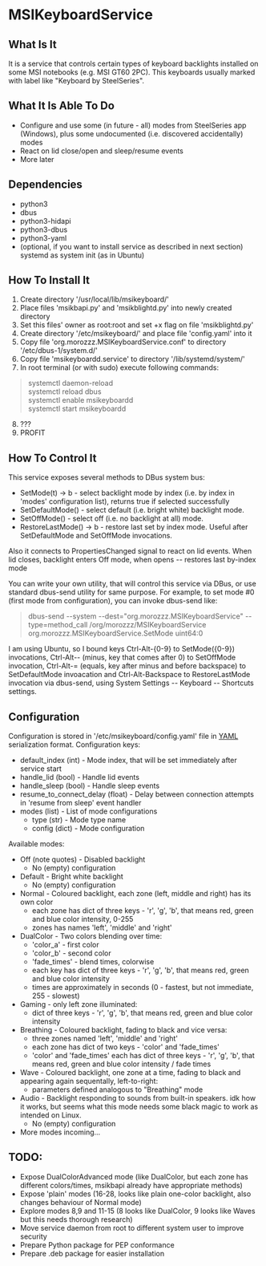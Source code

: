 # MSIKeyboardService
## What Is It

It is a service that controls certain types of keyboard backlights installed on some MSI notebooks (e.g. MSI GT60 2PC). This keyboards usually marked with label like "Keyboard by SteelSeries".

## What It Is Able To Do

* Configure and use some (in future - all) modes from SteelSeries app (Windows), plus some undocumented (i.e. discovered accidentally) modes
* React on lid close/open and sleep/resume events
* More later

## Dependencies

* python3
* dbus
* python3-hidapi
* python3-dbus
* python3-yaml
* (optional, if you want to install service as described in next section) systemd as system init (as in Ubuntu)

## How To Install It

1. Create directory '/usr/local/lib/msikeyboard/'
2. Place files 'msikbapi.py' and 'msikblightd.py' into newly created directory
3. Set this files' owner as root:root and set +x flag on file 'msikblightd.py'
4. Create directory '/etc/msikeyboard/' and place file 'config.yaml' into it
5. Copy file 'org.morozzz.MSIKeyboardService.conf' to directory '/etc/dbus-1/system.d/'
6. Copy file 'msikeyboardd.service' to directory '/lib/systemd/system/'
7. In root terminal (or with sudo) execute following commands:

> systemctl daemon-reload  
  systemctl reload dbus  
  systemctl enable msikeyboardd  
  systemctl start msikeyboardd

8. ???
9. PROFIT

## How To Control It

This service exposes several methods to DBus system bus:

* SetMode(t) -> b - select backlight mode by index (i.e. by index in 'modes' configuration list), returns true if selected successfully
* SetDefaultMode() - select default (i.e. bright white) backlight mode.
* SetOffMode() - select off (i.e. no backlight at all) mode.
* RestoreLastMode() -> b - restore last set by index mode. Useful after SetDefaultMode and SetOffMode invocations.

Also it connects to PropertiesChanged signal to react on lid events. When lid closes, backlight enters Off mode, when opens -- restores last by-index mode

You can write your own utility, that will control this service via DBus, or use standard dbus-send utility for same purpose. For example, to set mode #0 (first mode from configuration), you can invoke dbus-send like:

> dbus-send --system --dest="org.morozzz.MSIKeyboardService" --type=method_call /org/morozzz/MSIKeyboardService org.morozzz.MSIKeyboardService.SetMode uint64:0

I am using Ubuntu, so I bound keys Ctrl-Alt-{0-9} to SetMode({0-9}) invocations, Ctrl-Alt-- (minus, key that comes after 0) to SetOffMode invocation, Ctrl-Alt-= (equals, key after minus and before backspace) to SetDefaultMode invoacation and Ctrl-Alt-Backspace to RestoreLastMode invocation via dbus-send, using System Settings -- Keyboard -- Shortcuts settings.

## Configuration

Configuration is stored in '/etc/msikeyboard/config.yaml' file in [YAML](https://en.wikipedia.org/wiki/YAML) serialization format. Configuration keys:

* default_index (int) - Mode index, that will be set immediately after service start
* handle_lid (bool) - Handle lid events
* handle_sleep (bool) - Handle sleep events
* resume_to_connect_delay (float) - Delay between connection attempts in 'resume from sleep' event handler
* modes (list) - List of mode configurations
    * type (str) - Mode type name
    * config (dict) - Mode configuration

Available modes:

* Off (note quotes) - Disabled backlight
    * No (empty) configuration
* Default - Bright white backlight
    * No (empty) configuration
* Normal - Coloured backlight, each zone (left, middle and right) has its own color
    * each zone has dict of three keys - 'r', 'g', 'b', that means red, green and blue color intensity, 0-255
    * zones has names 'left', 'middle' and 'right'
* DualColor - Two colors blending over time:
    * 'color_a' - first color
    * 'color_b' - second color
    * 'fade_times' - blend times, colorwise
    * each key has dict of three keys - 'r', 'g', 'b', that means red, green and blue color intensity
    * times are approximately in seconds (0 - fastest, but not immediate, 255 - slowest)
* Gaming - only left zone illuminated:
    * dict of three keys - 'r', 'g', 'b', that means red, green and blue color intensity
* Breathing - Coloured backlight, fading to black and vice versa:
    * three zones named 'left', 'middle' and 'right'
    * each zone has dict of two keys - 'color' and 'fade_times'
    * 'color' and 'fade_times' each has dict of three keys - 'r', 'g', 'b', that means red, green and blue color intensity / fade times
* Wave - Coloured backlight, one zone at a time, fading to black and appearing again sequentally, left-to-right:
    * parameters defined analogous to "Breathing" mode
* Audio - Backlight responding to sounds from built-in speakers. idk how it works, but seems what this mode needs some black magic to work as intended on Linux.
    * No (empty) configuration
* More modes incoming...

## TODO:

* Expose DualColorAdvanced mode (like DualColor, but each zone has different colors/times, msikbapi already have appropriate methods)
* Expose 'plain' modes (16-28, looks like plain one-color backlight, also changes behaviour of Normal mode)
* Explore modes 8,9 and 11-15 (8 looks like DualColor, 9 looks like Waves but this needs thorough research)
* Move service daemon from root to different system user to improve security
* Prepare Python package for PEP conformance
* Prepare .deb package for easier installation
